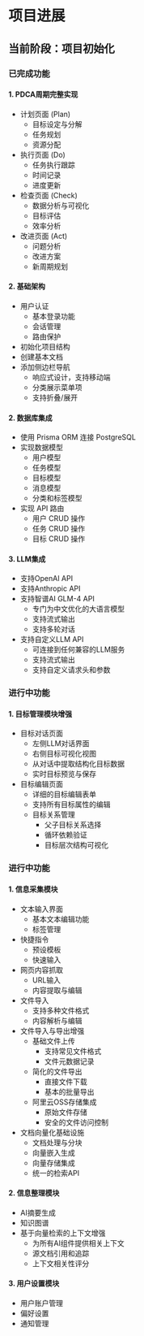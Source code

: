 # 项目进展

## 当前阶段：项目初始化

### 已完成功能

#### 1. PDCA周期完整实现
- 计划页面 (Plan)
  - 目标设定与分解
  - 任务规划
  - 资源分配
- 执行页面 (Do)
  - 任务执行跟踪
  - 时间记录
  - 进度更新
- 检查页面 (Check)
  - 数据分析与可视化
  - 目标评估
  - 效率分析
- 改进页面 (Act)
  - 问题分析
  - 改进方案
  - 新周期规划

#### 2. 基础架构
- 用户认证
  - 基本登录功能
  - 会话管理
  - 路由保护
- 初始化项目结构
- 创建基本文档
- 添加侧边栏导航
  - 响应式设计，支持移动端
  - 分类展示菜单项
  - 支持折叠/展开

#### 2. 数据库集成
- 使用 Prisma ORM 连接 PostgreSQL
- 实现数据模型
  - 用户模型
  - 任务模型
  - 目标模型
  - 消息模型
  - 分类和标签模型
- 实现 API 路由
  - 用户 CRUD 操作
  - 任务 CRUD 操作
  - 目标 CRUD 操作

#### 3. LLM集成
- 支持OpenAI API
- 支持Anthropic API
- 支持智谱AI GLM-4 API
  - 专门为中文优化的大语言模型
  - 支持流式输出
  - 支持多轮对话
- 支持自定义LLM API
  - 可连接到任何兼容的LLM服务
  - 支持流式输出
  - 支持自定义请求头和参数


### 进行中功能

#### 1. 目标管理模块增强
- 目标对话页面
  - 左侧LLM对话界面
  - 右侧目标可视化视图
  - 从对话中提取结构化目标数据
  - 实时目标预览与保存
- 目标编辑页面
  - 详细的目标编辑表单
  - 支持所有目标属性的编辑
  - 目标关系管理
    - 父子目标关系选择
    - 循环依赖验证
    - 目标层次结构可视化



### 进行中功能

#### 1. 信息采集模块
- 文本输入界面
  - 基本文本编辑功能
  - 标签管理
- 快捷指令
  - 预设模板
  - 快速输入
- 网页内容抓取
  - URL输入
  - 内容提取与编辑
- 文件导入
  - 支持多种文件格式
  - 内容解析与编辑
- 文件导入与导出增强
  - 基础文件上传
    - 支持常见文件格式
    - 文件元数据记录
  - 简化的文件导出
    - 直接文件下载
    - 基本的批量导出
  - 阿里云OSS存储集成
    - 原始文件存储
    - 安全的文件访问控制
- 文档向量化基础设施
  - 文档处理与分块
  - 向量嵌入生成
  - 向量存储集成
  - 统一的检索API

#### 2. 信息整理模块
- AI摘要生成
- 知识图谱
- 基于向量检索的上下文增强
  - 为所有AI组件提供相关上下文
  - 源文档引用和追踪
  - 上下文相关性评分

#### 3. 用户设置模块
- 用户账户管理
- 偏好设置
- 通知管理
